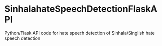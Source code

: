 # SinhalahateSpeechDetectionFlaskAPI
Python/Flask API code for hate speech detection of Sinhala/Singlish hate speech detection
